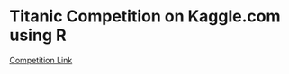 # Titanic Competition on Kaggle.com using R
[Competition Link](http://www.kaggle.com/c/titanic-gettingStarted)
